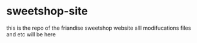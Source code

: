 # sweetshop-site
this is the repo of the friandise sweetshop website
alll modifucations files and etc will be here
